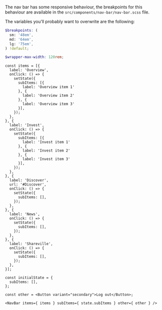 The nav bar has some responsive behaviour, the breakpoints for this behaviour are available in the `src/components/nav-bar/nav-bar.scss` file.

The variables you'll probably want to overwrite are the following:
```scss
$breakpoints: (
  sm: '48em',
  md: '64em',
  lg: '75em',
) !default;

$wrapper-max-width: 120rem;
```

    const items = [{
      label: 'Overview',
      onClick: () => {
        setState({
          subItems: [{
            label: 'Overview item 1'
          }, {
            label: 'Overview item 2'
          }, {
            label: 'Overview item 3'
          }],
        });
      },
    }, {
      label: 'Invest',
      onClick: () => {
        setState({
          subItems: [{
            label: 'Invest item 1'
          }, {
            label: 'Invest item 2'
          }, {
            label: 'Invest item 3'
          }],
        });
      },
    }, {
      label: 'Discover',
      url: '#Discover',
      onClick: () => {
        setState({
          subItems: [],
        });
      },
    }, {
      label: 'News',
      onClick: () => {
        setState({
          subItems: [],
        });
      },
    }, {
      label: 'Shareville',
      onClick: () => {
        setState({
          subItems: [],
        });
      },
    }];

    const initialState = {
      subItems: [],
    };

    const other = <Button variant="secondary">Log out</Button>;

    <NavBar items={ items } subItems={ state.subItems } other={ other } />
